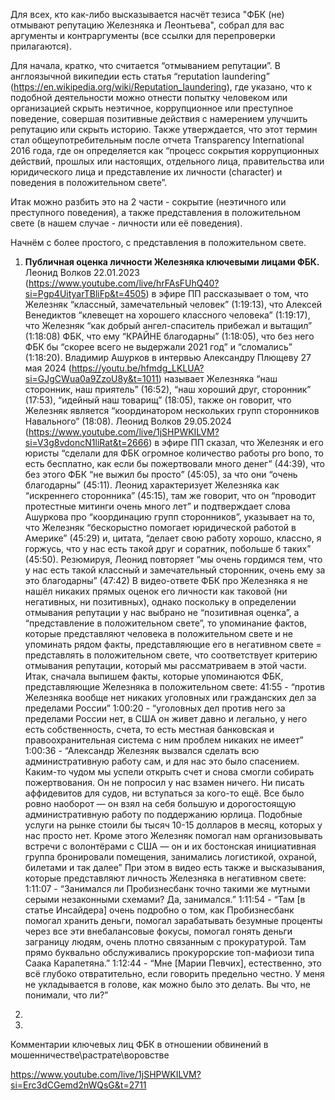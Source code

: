 Для всех, кто как-либо высказывается насчёт тезиса "ФБК (не) отмывают репутацию Железняка и Леонтьева", собрал для вас аргументы и контраргументы (все ссылки для перепроверки прилагаются).

Для начала, кратко, что считается “отмыванием репутации”. В англоязычной википедии есть статья “reputation laundering” (https://en.wikipedia.org/wiki/Reputation_laundering), где указано, что к подобной деятельности можно отнести попытку человеком или организацией скрыть неэтичное, коррупционное или преступное поведение, совершая позитивные действия с намерением улучшить репутацию или скрыть историю. Также утверждается, что этот термин стал общеупотребительным после отчета Transparency International 2016 года, где он определяется как “процесс сокрытия коррупционных действий, прошлых или настоящих, отдельного лица, правительства или юридического лица и представление их личности (character) и поведения в положительном свете”.

Итак можно разбить это на 2 части - сокрытие (неэтичного или преступного поведения), а также представления в положительном свете (в нашем случае - личности или её поведения).

Начнём с более простого, с представления в положительном свете.

1. **Публичная оценка личности Железняка ключевыми лицами ФБК.**
   Леонид Волков 22.01.2023 (https://www.youtube.com/live/hrFAsFUhQ40?si=Pgp4UityarTBliFp&t=4505) в эфире ПП рассказывает о том, что Железняк “классный, замечательный человек” (1:19:13), что Алексей Венедиктов “клевещет на хорошего классного человека” (1:19:17), что Железняк “как добрый ангел-спаситель прибежал и вытащил” (1:18:08) ФБК, что ему “КРАЙНЕ благодарны” (1:18:05), что без него ФБК бы “скорее всего не выдержали 2021 год” и “сломались” (1:18:20).
   Владимир Ашурков в интервью Александру Плющеву 27 мая 2024 (https://youtu.be/hfmdg_LKLUA?si=GJgCWua0a9ZzoU8y&t=1011) называет Железняка “наш сторонник, наш приятель” (16:52), “наш хороший друг, сторонник” (17:53), “идейный наш товарищ” (18:05), также он говорит, что Железняк является “координатором нескольких групп сторонников Навального” (18:08).
   Леонид Волков 29.05.2024 (https://www.youtube.com/live/1jSHPWKILVM?si=V3g8vdoncN1liRat&t=2666) в эфире ПП сказал, что Железняк и его юристы “сделали для ФБК огромное количество работы pro bono, то есть бесплатно, как если бы пожертвовали много денег” (44:39), что без этого ФБК “не выжил бы просто” (45:05), за что они “очень благодарны” (45:11). Леонид характеризует Железняка как “искреннего сторонника” (45:15), там же говорит, что он “проводит протестные митинги очень много лет” и подтверждает слова Ашуркова про “координацию групп сторонников”, указывает на то, что Железняк “бескорыстно помогает юридической работой в Америке” (45:29) и, цитата, “делает свою работу хорошо, классно, я горжусь, что у нас есть такой друг и соратник, побольше б таких” (45:50). Резюмируя, Леонид повторяет “мы очень гордимся тем, что у нас есть такой классный и замечательный сторонник, очень ему за это благодарны” (47:42)
   В видео-ответе ФБК про Железняка я не нашёл никаких прямых оценок его личности как таковой (ни негативных, ни позитивных), однако поскольку в определении отмывания репутации у нас выбрано не “позитивная оценка”, а “представление в положительном свете”, то упоминание фактов, которые представляют человека в положительном свете и не упоминать рядом факты, представляющие его в негативном свете = представлять в положительном свете, что соответствует критерию отмывания репутации, который мы рассматриваем в этой части. Итак, сначала выпишем факты, которые упоминаются ФБК, представляющие Железняка в положительном свете:
   41:55 - “против Железняка вообще нет никаких уголовных или гражданских дел за пределами России”
   1:00:20 - “уголовных дел против него за пределами России нет, в США он живет давно и легально, у него есть собственность, счета, то есть местная банковская и правоохранительная система с ним проблем никаких не имеет”
   1:00:36 - “Александр Железняк вызвался сделать всю административную работу сам, и для нас это было спасением. Каким-то чудом мы успели открыть счет и снова смогли собирать пожертвования. Он не попросил у нас взамен ничего. Ни писать аффидевитов для судов, ни вступаться за кого-то ещё. Все было ровно наоборот — он взял на себя большую и дорогостоящую административную работу по поддержанию юрлица. Подобные услуги на рынке стоили бы тысяч 10-15 долларов в месяц, которых у нас просто нет. Кроме этого Железняк помогал нам организовывать встречи с волонтёрами с США — он и их бостонская инициативная группа бронировали помещения, занимались логистикой, охраной, билетами и так далее”
   При этом в видео есть также и высказывания, которые представляют личность Железняка в негативном свете:
   1:11:07 - “Занимался ли Пробизнесбанк точно такими же мутными серыми незаконными схемами? Да, занимался.”
   1:11:54 - “Там [в статье Инсайдера] очень подробно о том, как Пробизнесбанк помогал хранить деньги, помогал зарабатывать безумные проценты через все эти внебалансовые фокусы, помогал гонять деньги заграницу людям, очень плотно связанным с прокуратурой. Там прямо буквально обслуживались прокурорские топ-мафиози типа Саака Карапетяна.”
   1:12:44 - “Мне [Марии Певчих], естественно, это всё глубоко отвратительно, если говорить предельно честно. У меня не укладывается в голове, как можно было это делать. Вы что, не понимали, что ли?”
   
2. 
3. 
Комментарии ключевых лиц ФБК в отношении обвинений в мошенничестве\растрате\воровстве


https://www.youtube.com/live/1jSHPWKILVM?si=Erc3dCGemd2nWQsG&t=2711